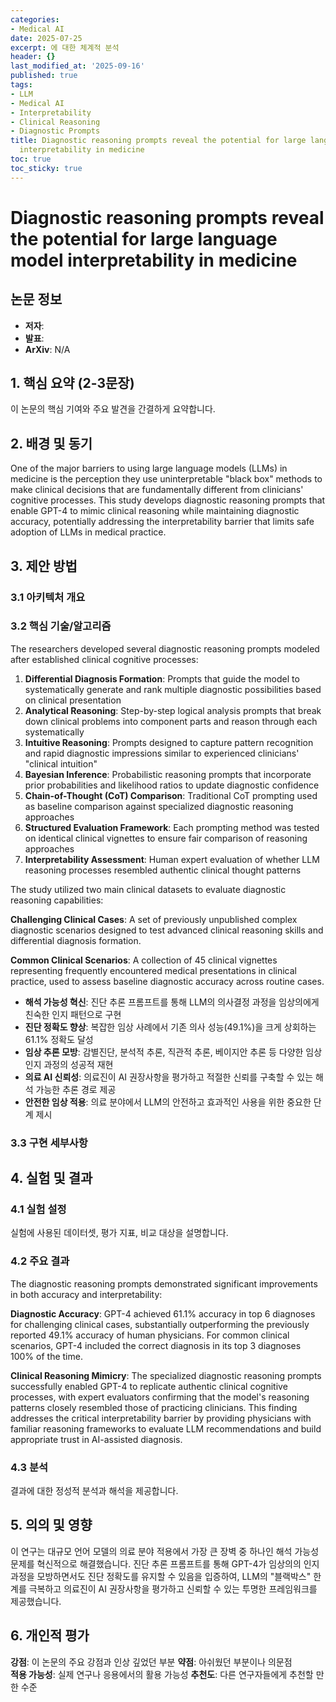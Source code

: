 ```yaml
---
categories:
- Medical AI
date: 2025-07-25
excerpt: 에 대한 체계적 분석
header: {}
last_modified_at: '2025-09-16'
published: true
tags:
- LLM
- Medical AI
- Interpretability
- Clinical Reasoning
- Diagnostic Prompts
title: Diagnostic reasoning prompts reveal the potential for large language model
  interpretability in medicine
toc: true
toc_sticky: true
---
```


# Diagnostic reasoning prompts reveal the potential for large language model interpretability in medicine

## 논문 정보
- **저자**: 
- **발표**: 
- **ArXiv**: N/A

## 1. 핵심 요약 (2-3문장)
이 논문의 핵심 기여와 주요 발견을 간결하게 요약합니다.

## 2. 배경 및 동기
One of the major barriers to using large language models (LLMs) in medicine is the perception they use uninterpretable "black box" methods to make clinical decisions that are fundamentally different from clinicians' cognitive processes. This study develops diagnostic reasoning prompts that enable GPT-4 to mimic clinical reasoning while maintaining diagnostic accuracy, potentially addressing the interpretability barrier that limits safe adoption of LLMs in medical practice.

## 3. 제안 방법

### 3.1 아키텍처 개요


### 3.2 핵심 기술/알고리즘
The researchers developed several diagnostic reasoning prompts modeled after established clinical cognitive processes:

1. **Differential Diagnosis Formation**: Prompts that guide the model to systematically generate and rank multiple diagnostic possibilities based on clinical presentation
2. **Analytical Reasoning**: Step-by-step logical analysis prompts that break down clinical problems into component parts and reason through each systematically
3. **Intuitive Reasoning**: Prompts designed to capture pattern recognition and rapid diagnostic impressions similar to experienced clinicians' "clinical intuition"
4. **Bayesian Inference**: Probabilistic reasoning prompts that incorporate prior probabilities and likelihood ratios to update diagnostic confidence
5. **Chain-of-Thought (CoT) Comparison**: Traditional CoT prompting used as baseline comparison against specialized diagnostic reasoning approaches
6. **Structured Evaluation Framework**: Each prompting method was tested on identical clinical vignettes to ensure fair comparison of reasoning approaches
7. **Interpretability Assessment**: Human expert evaluation of whether LLM reasoning processes resembled authentic clinical thought patterns







The study utilized two main clinical datasets to evaluate diagnostic reasoning capabilities:

**Challenging Clinical Cases**: A set of previously unpublished complex diagnostic scenarios designed to test advanced clinical reasoning skills and differential diagnosis formation.

**Common Clinical Scenarios**: A collection of 45 clinical vignettes representing frequently encountered medical presentations in clinical practice, used to assess baseline diagnostic accuracy across routine cases.



- **해석 가능성 혁신**: 진단 추론 프롬프트를 통해 LLM의 의사결정 과정을 임상의에게 친숙한 인지 패턴으로 구현
- **진단 정확도 향상**: 복잡한 임상 사례에서 기존 의사 성능(49.1%)을 크게 상회하는 61.1% 정확도 달성
- **임상 추론 모방**: 감별진단, 분석적 추론, 직관적 추론, 베이지안 추론 등 다양한 임상 인지 과정의 성공적 재현
- **의료 AI 신뢰성**: 의료진이 AI 권장사항을 평가하고 적절한 신뢰를 구축할 수 있는 해석 가능한 추론 경로 제공
- **안전한 임상 적용**: 의료 분야에서 LLM의 안전하고 효과적인 사용을 위한 중요한 단계 제시

### 3.3 구현 세부사항


## 4. 실험 및 결과

### 4.1 실험 설정
실험에 사용된 데이터셋, 평가 지표, 비교 대상을 설명합니다.

### 4.2 주요 결과


The diagnostic reasoning prompts demonstrated significant improvements in both accuracy and interpretability:

**Diagnostic Accuracy**: GPT-4 achieved 61.1% accuracy in top 6 diagnoses for challenging clinical cases, substantially outperforming the previously reported 49.1% accuracy of human physicians. For common clinical scenarios, GPT-4 included the correct diagnosis in its top 3 diagnoses 100% of the time.

**Clinical Reasoning Mimicry**: The specialized diagnostic reasoning prompts successfully enabled GPT-4 to replicate authentic clinical cognitive processes, with expert evaluators confirming that the model's reasoning patterns closely resembled those of practicing clinicians. This finding addresses the critical interpretability barrier by providing physicians with familiar reasoning frameworks to evaluate LLM recommendations and build appropriate trust in AI-assisted diagnosis.

### 4.3 분석
결과에 대한 정성적 분석과 해석을 제공합니다.

## 5. 의의 및 영향
이 연구는 대규모 언어 모델의 의료 분야 적용에서 가장 큰 장벽 중 하나인 해석 가능성 문제를 혁신적으로 해결했습니다. 진단 추론 프롬프트를 통해 GPT-4가 임상의의 인지 과정을 모방하면서도 진단 정확도를 유지할 수 있음을 입증하여, LLM의 "블랙박스" 한계를 극복하고 의료진이 AI 권장사항을 평가하고 신뢰할 수 있는 투명한 프레임워크를 제공했습니다.

## 6. 개인적 평가

**강점**: 이 논문의 주요 강점과 인상 깊었던 부분
**약점**: 아쉬웠던 부분이나 의문점  
**적용 가능성**: 실제 연구나 응용에서의 활용 가능성
**추천도**: 다른 연구자들에게 추천할 만한 수준

